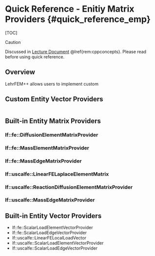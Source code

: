 # Quick Reference - Enitiy Matrix Providers {#quick_reference_emp}

[TOC]

> [!caution]
> Discussed in [Lecture Document](https://www.sam.math.ethz.ch/~grsam/NUMPDEFL/NUMPDE.pdf) @lref{rem:cppconcepts}. Please read before using quick reference.

## Overview

<!-- Quick explanation and reference to relevant lecture document chapter -->
LehrFEM++ allows users to implement custom

## Custom Entity Vector Providers

```cpp

```

## Built-in Entity Matrix Providers

<!-- TODO (barmstron): Write down quick specification of each EL/VE MP -->

### lf::fe::DiffusionElementMatrixProvider
### lf::fe::MassElementMatrixProvider
### lf::fe::MassEdgeMatrixProvider
### lf::uscalfe::LinearFELaplaceElementMatrix
### lf::uscalfe::ReactionDiffusionElementMatrixProvider
### lf::uscalfe::MassEdgeMatrixProvider

## Built-in Entity Vector Providers

- lf::fe::ScalarLoadElementVectorProvider
- lf::fe::ScalarLoadEdgeVectorProvider
- lf::uscalfe::LinearFELocalLoadVector
- lf::uscalfe::ScalarLoadElementVectorProvider
- lf::uscalfe::ScalarLoadEdgeVectorProvider
